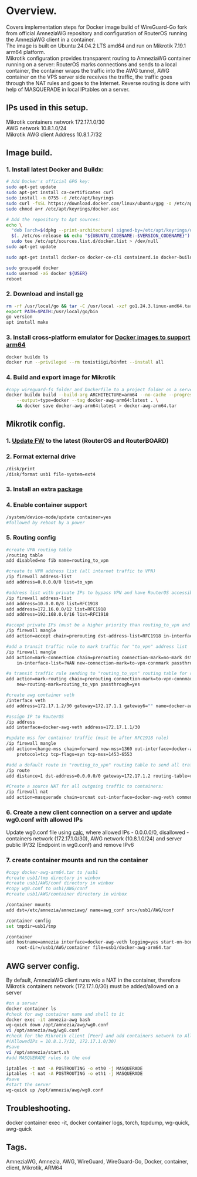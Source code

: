 # Overview.

   Covers implementation steps for Docker image build of WireGuard-Go fork from official AmneziaWG repository and configuration of RouterOS running the AmneziaWG client in a container.  
The image is built on Ubuntu 24.04.2 LTS amd64 and run on Mikrotik 7.19.1 arm64 platform.  
Mikrotik configuration provides transparent routing to AmneziaWG container running on a server: RouterOS marks connections and sends to a local container, the container wraps the traffic into the AWG tunnel, AWG container on the VPS server side receives the traffic, the traffic goes through the NAT rules and goes to the Internet. Reverse routing is done with help of MASQUERADE in local IPtables on a server.  

## IPs used in this setup.

Mikrotik containers network 172.17.1.0/30  
AWG network 10.8.1.0/24  
Mikrotik AWG client Address 10.8.1.7/32  

## Image build.

###  1. Install latest Docker and Buildx:

```bash
# Add Docker's official GPG key:
sudo apt-get update
sudo apt-get install ca-certificates curl
sudo install -m 0755 -d /etc/apt/keyrings
sudo curl -fsSL https://download.docker.com/linux/ubuntu/gpg -o /etc/apt/keyrings/docker.asc
sudo chmod a+r /etc/apt/keyrings/docker.asc

# Add the repository to Apt sources:
echo \
  "deb [arch=$(dpkg --print-architecture) signed-by=/etc/apt/keyrings/docker.asc] https://download.docker.com/linux/ubuntu \
  $(. /etc/os-release && echo "${UBUNTU_CODENAME:-$VERSION_CODENAME}") stable" | \
  sudo tee /etc/apt/sources.list.d/docker.list > /dev/null
sudo apt-get update

sudo apt-get install docker-ce docker-ce-cli containerd.io docker-buildx-plugin docker-compose-plugin

sudo groupadd docker
sudo usermod -aG docker ${USER}
reboot
```

###  2. Download and install [go](https://go.dev/doc/install)

```bash
rm -rf /usr/local/go && tar -C /usr/local -xzf go1.24.3.linux-amd64.tar.gz
export PATH=$PATH:/usr/local/go/bin
go version
apt install make
```

###  3. Install cross-platform emulator for [Docker images to support arm64](https://help.mikrotik.com/docs/spaces/ROS/pages/84901929/Container#Container-Alternative%3AUsingDockertobuildContainerimages)
```bash
docker buildx ls
docker run --privileged --rm tonistiigi/binfmt --install all
```

###  4. Build and export image for Mikrotik
```bash
#copy wireguard-fs folder and Dockerfile to a project folder on a server
docker buildx build --build-arg ARCHITECTURE=arm64 --no-cache --progress=plain --platform linux/arm64/v8 \
	--output=type=docker --tag docker-awg-arm64:latest . \
	&& docker save docker-awg-arm64:latest > docker-awg-arm64.tar
```

## Mikrotik config.

###  1. [Update FW](https://help.mikrotik.com/docs/spaces/ROS/pages/328142/Upgrading+and+installation) to the latest (RouterOS and RouterBOARD)
###  2. Format external drive
```bash
/disk/print
/disk/format usb1 file-system=ext4
```
###  3. Install an extra [package](https://mikrotik.com/download)
###  4. Enable container support
```bash
/system/device-mode/update container=yes
#followed by reboot by a power
```
###  5. Routing config
```bash
#create VPN routing table
/routing table 
add disabled=no fib name=routing_to_vpn

#create to VPN address list (all internet traffic to VPN)
/ip firewall address-list
add address=0.0.0.0/0 list=to_vpn

#address list with private IPs to bypass VPN and have RouterOS accessible
/ip firewall address-list
add address=10.0.0.0/8 list=RFC1918
add address=172.16.0.0/12 list=RFC1918
add address=192.168.0.0/16 list=RFC1918

#accept private IPs (must be a higher priority than routing_to_vpn and mss mangle rules)
/ip firewall mangle
add action=accept chain=prerouting dst-address-list=RFC1918 in-interface-list=!WAN

#add a transit traffic rule to mark traffic for "to_vpn" address list 
/ip firewall mangle
add action=mark-connection chain=prerouting connection-mark=no-mark dst-address-list=to_vpn \
    in-interface-list=!WAN new-connection-mark=to-vpn-connmark passthrough=yes

#a transit traffic rule sending to "routing_to_vpn" routing table for routing
add action=mark-routing chain=prerouting connection-mark=to-vpn-connmark in-interface-list=!WAN \
    new-routing-mark=routing_to_vpn passthrough=yes

#create awg container veth
/interface veth
add address=172.17.1.2/30 gateway=172.17.1.1 gateway6="" name=docker-awg-veth

#assign IP to RouterOS
/ip address
add interface=docker-awg-veth address=172.17.1.1/30

#update mss for container traffic (must be after RFC1918 rule)
/ip firewall mangle
add action=change-mss chain=forward new-mss=1360 out-interface=docker-awg-veth passthrough=yes \
    protocol=tcp tcp-flags=syn tcp-mss=1453-6553

#add a default route in "routing_to_vpn" routing table to send all traffic to AWG container
/ip route
add distance=1 dst-address=0.0.0.0/0 gateway=172.17.1.2 routing-table=routing_to_vpn

#Create a source NAT for all outgoing traffic to containers:
/ip firewall nat
add action=masquerade chain=srcnat out-interface=docker-awg-veth comment="Outgoing NAT for containers"
```

###  6. Create a new client connection on a server and update wg0.conf with allowed IPs
Update wg0.conf file using [calc](https://www.procustodibus.com/blog/2021/03/wireguard-allowedips-calculator/), where allowed IPs - 0.0.0.0/0, disallowed - containers network (172.17.1.0/30), AWG network (10.8.1.0/24) and server public IP/32 (Endpoint in wg0.conf) and remove IPv6

###  7. create container mounts and run the container
```bash
#copy docker-awg-arm64.tar to /usb1
#create usb1/tmp directory in winbox
#create usb1/AWG/conf directory in winbox
#copy wg0.conf to usb1/AWG/conf 
#create usb1/AWG/container directory in winbox

/container mounts
add dst=/etc/amnezia/amneziawg/ name=awg_conf src=/usb1/AWG/conf

/container config
set tmpdir=usb1/tmp

/container
add hostname=amnezia interface=docker-awg-veth logging=yes start-on-boot=yes mounts=awg_conf \
    root-dir=/usb1/AWG/container file=usb1/docker-awg-arm64.tar
```

## AWG server config.

By default, AmneziaWG client runs w/o a NAT in the container, therefore Mikrotik containers network (172.17.1.0/30) must be added/allowed on a server
```bash
#on a server
docker container ls
#check for awg container name and shell to it
docker exec -it amnezia-awg bash
wg-quick down /opt/amnezia/awg/wg0.conf
vi /opt/amnezia/awg/wg0.conf
#check for the Mikrotik client [Peer] and add containers network to AllowedIPs
#(AllowedIPs = 10.8.1.7/32, 172.17.1.0/30)
#save
vi /opt/amnezia/start.sh
#add MASQUERADE rules to the end

iptables -t nat -A POSTROUTING -o eth0 -j MASQUERADE
iptables -t nat -A POSTROUTING -o eth1 -j MASQUERADE
#save
#start the server
wg-quick up /opt/amnezia/awg/wg0.conf
```

## Troubleshooting.

docker container exec -it, docker container logs, torch, tcpdump, wg-quick, awg-quick

## Tags.

AmneziaWG, Amnezia, AWG, WireGuard, WireGuard-Go, Docker, container, client, Mikrotik, ARM64


